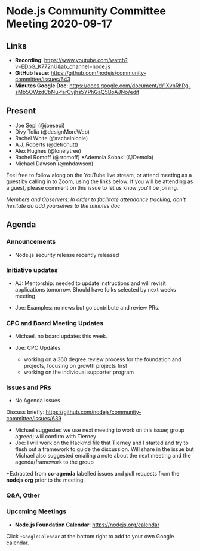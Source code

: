 # Node.js  Community Committee Meeting 2020-09-17

## Links

* **Recording**: https://www.youtube.com/watch?v=EDpG_K772nU&ab_channel=node.js
* **GitHub Issue**: https://github.com/nodejs/community-committee/issues/643
* **Minutes Google Doc**: https://docs.google.com/document/d/1XvnRhRg-sMb5OWzdCbNu-farCvjhs5YPhGaQ5BoAJNo/edit

## Present

* Joe Sepi (@joesepi)
* Divy Tolia (@designMoreWeb)
* Rachel White (@rachelnicole)
* A.J. Roberts (@detrohutt)
* Alex Hughes (@lonelytree)
* Rachel Romoff (@rromoff)
*Ademola Sobaki (@Demola)
* Michael Dawson (@mhdawson)


Feel free to follow along on the YouTube live stream, or attend meeting as a guest 
by calling in to Zoom, using the links below. If you will be attending as a guest, 
please comment on this issue to let us know you'll be joining.

*Members and Observers: In order to facilitate attendance tracking, don't hesitate do add yourselves to the minutes doc*

## Agenda

### Announcements

* Node.js security release recently released

### Initiative updates

* AJ: Mentorship: needed to update instructions and will revisit applications tomorrow. Should have folks selected by next weeks meeting

* Joe: Examples: no news but go contribute and review PRs.


### CPC and Board Meeting Updates

* Michael. no board updates this week. 

* Joe: CPC Updates
  * working on a 360 degree review process for the foundation and projects, focusing on growth projects first
  * working on the individual supporter program
 
### Issues and PRs 

* No Agenda Issues

Discuss briefly: https://github.com/nodejs/community-committee/issues/639
* Michael suggested we use next meeting to work on this issue; group agreed; will confirm with Tierney
* Joe: I will work on the Hackmd file that Tierney and I started and try to flesh out a framework to guide the discussion. Will share in the issue but Michael also suggested emailing a note about the next meeting and the agenda/framework to the group


*Extracted from **cc-agenda** labelled issues and pull requests from the **nodejs org** prior to the meeting.



### Q&A, Other

### Upcoming Meetings

* **Node.js Foundation Calendar**: https://nodejs.org/calendar

Click `+GoogleCalendar` at the bottom right to add to your own Google calendar.

